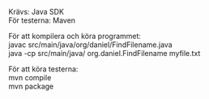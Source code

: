 Krävs: Java SDK  
För testerna: Maven  

För att kompilera och köra programmet:  
javac src/main/java/org/daniel/FindFilename.java  
java -cp src/main/java/ org.daniel.FindFilename myfile.txt  

För att köra testerna:  
mvn compile  
mvn package  